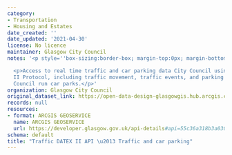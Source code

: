 ```yaml
---
category:
- Transportation
- Housing and Estates
date_created: ''
date_updated: '2021-04-30'
license: No licence
maintainer: Glasgow City Council
notes: '<p style=''box-sizing:border-box; margin-top:0px; margin-bottom:1rem;''></p>

  <p>Access to real time traffic and car parking data City Council using the DATEX
  II Protocol, including traffic movement, traffic events, and parking volumes at
  Council run car parks.</p>'
organization: Glasgow City Council
original_dataset_link: https://open-data-design-glasgowgis.hub.arcgis.com/documents/GlasgowGIS::traffic-datex-ii-api-traffic-and-car-parking
records: null
resources:
- format: ARCGIS GEOSERVICE
  name: ARCGIS GEOSERVICE
  url: https://developer.glasgow.gov.uk/api-details#api=55c36a318b3a0306f0009483&operation=563cea91aab82f1168298575
schema: default
title: "Traffic DATEX II API \u2013 Traffic and car parking"
---
```

